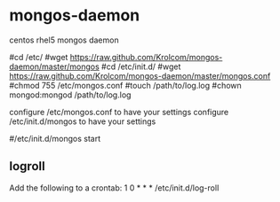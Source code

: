 mongos-daemon
=============

centos rhel5 mongos daemon

#cd /etc/
#wget https://raw.github.com/Krolcom/mongos-daemon/master/mongos
#cd /etc/init.d/
#wget https://raw.github.com/Krolcom/mongos-daemon/master/mongos.conf
#chmod 755 /etc/mongos.conf
#touch /path/to/log.log
#chown mongod:mongod /path/to/log.log

configure /etc/mongos.conf to have your settings
configure /etc/init.d/mongos to have your settings

#/etc/init.d/mongos start


logroll
-------
Add the following to a crontab:
1 0 * * * /etc/init.d/log-roll
